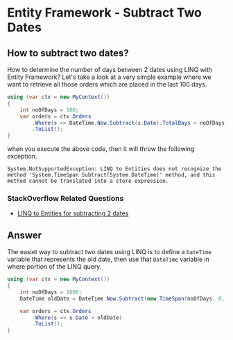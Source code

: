 # Entity Framework - Subtract Two Dates

## How to subtract two dates? 

How to determine the number of days between 2 dates using LINQ with Entity Framework? Let's take a look at a very simple example where we want to retrieve all those orders which are placed in the last 100 days.


```csharp
using (var ctx = new MyContext())
{
    int noOfDays = 100;
    var orders = ctx.Orders
        .Where(s => DateTime.Now.Subtract(s.Date).TotalDays > noOfDays)
        .ToList();
}
```
when you execute the above code, then it will throw the following exception.

`System.NotSupportedException: LINQ to Entities does not recognize the method 'System.TimeSpan Subtract(System.DateTime)' method, and this method cannot be translated into a store expression.`

### StackOverflow Related Questions

 - [LINQ to Entities for subtracting 2 dates](https://stackoverflow.com/questions/570858/linq-to-entities-for-subtracting-2-dates)

## Answer

The easiet way to subtract two dates using LINQ is to define a `DateTime` variable that represents the old date, then use that `DateTime` variable in where portion of the LINQ query.


```csharp
using (var ctx = new MyContext())
{
    int noOfDays = 1000;
    DateTime oldDate = DateTime.Now.Subtract(new TimeSpan(noOfDays, 0, 0, 0, 0));

    var orders = ctx.Orders
        .Where(s => s.Date > oldDate)
        .ToList();
}
```